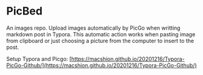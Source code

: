 # PicBed
An images repo.
Upload images automatically by PicGo when writting markdown post in Typora. 
This automatic action works when pasting image from clipboard or just choosing a picture from the computer to insert to the post.


Setup Typora and Picgo: [https://macshion.github.io/20201216/Typora-PicGo-Github/](https://macshion.github.io/20201216/Typora-PicGo-Github/)
